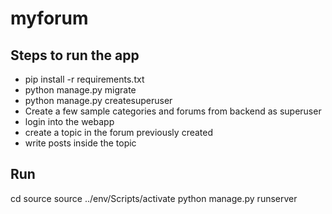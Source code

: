 # myforum

## Steps to run the app 
- pip install -r requirements.txt
- python manage.py migrate
- python manage.py createsuperuser
- Create a few sample categories and forums from backend as superuser
- login into the webapp
- create a topic in the forum previously created
- write posts inside the topic


## Run
cd source
source ../env/Scripts/activate
python manage.py runserver